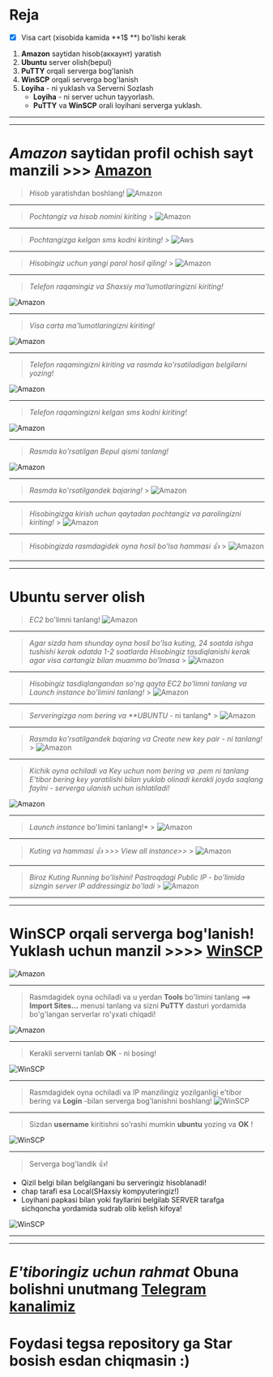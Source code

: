 # **Reja**

- [x] Visa cart (xisobida kamida **1$ **) bo'lishi kerak

1. **Amazon** saytidan hisob(аккаунт) yaratish
2. **Ubuntu** server olish(bepul)
3. **PuTTY** orqali serverga bog'lanish
4. **WinSCP** orqali serverga bog'lanish
5. **Loyiha** - ni yuklash va Serverni Sozlash
   - **Loyiha** - ni server uchun tayyorlash.
   - **PuTTY** va **WinSCP** orali loyihani serverga yuklash.

<hr>
<hr>

# _Amazon_ saytidan profil ochish sayt manzili >>> [Amazon](https://aws.amazon.com)

> _Hisob_ yaratishdan boshlang!
> ![Amazon](images/A1.PNG)

<hr>

> _Pochtangiz va hisob nomini kiriting_ > ![Amazon](images/a2.PNG)

<hr>

> _Pochtangizga kelgan sms kodni kiriting!_ > ![Aws](images/a4.PNG)

<hr>

> _Hisobingiz uchun yangi parol hosil qiling!_ > ![Amazon](images/a5.PNG)

<hr>

> _Telefon raqamingiz va Shaxsiy ma'lumotlaringizni kiriting!_

![Amazon](images/a6.PNG)

<hr>

> _Visa carta ma'lumotlaringizni kiriting!_

![Amazon](images/a7.PNG)

<hr>

> _Telefon raqamingizni kiriting va rasmda ko'rsatiladigan belgilarni yozing!_

![Amazon](images/a8.PNG)

<hr>

> _Telefon raqamingizni kelgan sms kodni kiriting!_

![Amazon](images/a9.PNG)

<hr>

> _Rasmda ko'rsatilgan Bepul qismi tanlang!_

![Amazon](images/a10.PNG)

<hr>

> _Rasmda ko'rsatilgandek bajaring!_ > ![Amazon](images/a11.PNG)

<hr>

> _Hisobingizga kirish uchun qaytadan pochtangiz va parolingizni kiriting!_ > ![Amazon](images/a12.PNG)

<hr>

> _Hisobingizda rasmdagidek oyna hosil bo'lsa hammasi :+1:_ > ![Amazon](images/a14.PNG)

<hr>
<hr>

# **Ubuntu** server olish

> _EC2_ bo'limni tanlang!
> ![Amazon](images/a15.PNG)

<hr>

> _Agar sizda ham shunday oyna hosil bo'lsa kuting, 24 soatda ishga tushishi kerak odatda 1-2 soatlarda Hisobingiz tasdiqlanishi kerak agar visa cartangiz bilan muammo bo'lmasa_ > ![Amazon](images/a16.PNG)

<hr>

> *Hisobingiz tasdiqlangandan so'ng qayta *EC2* bo'limni tanlang va *Launch instance* bo'limini tanlang!* > ![Amazon](images/a17.PNG)

<hr>

> _Serveringizga nom bering va \*\*UBUNTU_ - ni tanlang\* > ![Amazon](images/a18.PNG)

<hr>

> *Rasmda ko'rsatilgandek bajaring va *Create new key pair* - ni tanlang!* > ![Amazon](images/a19.PNG)

<hr>

> *Kichik oyna ochiladi va Key uchun nom bering va .pem ni tanlang *E'tibor bering key yaratilishi bilan yuklab olinadi kerakli joyda saqlang faylni* - serverga ulanish uchun ishlatiladi!*

![Amazon](images/a20.PNG)

<hr>

> _Launch instance_ bo'limini tanlang!\* > ![Amazon](images/a21.PNG)

<hr>

> *Kuting va hammasi :+1: >>> *View all instance*>>* > ![Amazon](images/a22.PNG)

<hr>

> *Biroz Kuting Running bo'lishini! Pastroqdagi *Public IP* - bo'limida sizngin server IP addressingiz bo'ladi* > ![Amazon](images/a24.PNG)

<hr>
<hr>

# **WinSCP** orqali serverga bog'lanish! Yuklash uchun manzil >>>> [WinSCP](https://winscp.net/eng/download.php)

![Amazon](images/w1.png)

<hr>

> Rasmdagidek oyna ochiladi va u yerdan **Tools** bo'limini tanlang ==> **Import Sites...** menusi tanlang va sizni **PuTTY** dasturi yordamida bo'g'langan serverlar ro'yxati chiqadi!

![Amazon](images/w2.jpg)

<hr>

> Kerakli serverni tanlab **OK** - ni bosing!

![WinSCP](images/w3.PNG)

<hr>

> Rasmdagidek oyna ochiladi va IP manzilingiz yozilganligi e'tibor bering va **Login** -bilan serverga bog'lanishni boshlang!
> ![WinSCP](images/w4.PNG)

<hr>

> Sizdan **username** kiritishni so'rashi mumkin **ubuntu** yozing va **OK** !

![WinSCP](images/w5.PNG)

<hr>

> Serverga bog'landik :+1:!

- Qizil belgi bilan belgilangani bu serveringiz hisoblanadi!
- chap tarafi esa Local(SHaxsiy kompyuteringiz!)
- Loyihani papkasi bilan yoki fayllarini belgilab SERVER tarafga sichqoncha yordamida sudrab olib kelish kifoya!

![WinSCP](images/w6.PNG)

<hr>
<hr>

# _E'tiboringiz uchun rahmat_ Obuna bolishni unutmang [Telegram kanalimiz](https://t.me/KingsOfJS)

# Foydasi tegsa repository ga Star bosish esdan chiqmasin :)
